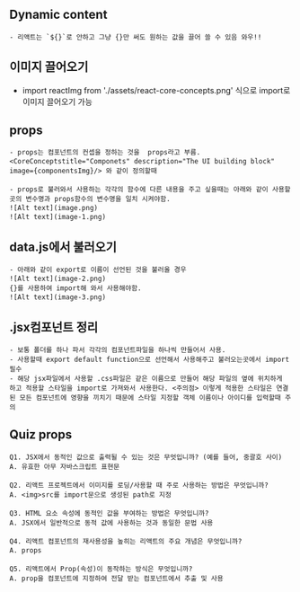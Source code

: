 ## Dynamic content
    - 리액트는 `${}`로 안하고 그냥 {}만 써도 원하는 값을 끌어 쓸 수 있음 와우!!

## 이미지 끌어오기
 - import reactImg from './assets/react-core-concepts.png' 식으로 import로 이미지 끌어오기 가능

## props
    - props는 컴포넌트의 컨셉을 정하는 것을  props라고 부름. <CoreConceptstitle="Componets" description="The UI building block" image={componentsImg}/> 와 같이 정의할때

    - props로 불러와서 사용하는 각각의 함수에 다른 내용을 주고 싶을때는 아래와 같이 사용할 곳의 변수명과 props함수의 변수명을 일치 시켜야함.
    ![Alt text](image.png)
    ![Alt text](image-1.png)

## data.js에서 불러오기
    - 아래와 같이 export로 이름이 선언된 것을 불러올 경우
    ![Alt text](image-2.png)
    {}를 사용하여 import해 와서 사용해야함.
    ![Alt text](image-3.png)

## .jsx컴포넌트 정리
    - 보통 폴더를 하나 파서 각각의 컴포넌트파일을 하나씩 만들어서 사용.
    - 사용할때 export default function으로 선언해서 사용해주고 불러오는곳에서 import 필수
    - 해당 jsx파일에서 사용할 .css파일은 같은 이름으로 만들어 해당 파일의 옆에 위치하게 하고 적용할 스타일을 import로 가져와서 사용한다. <주의점> 이렇게 적용한 스타일은 연결된 모든 컴포넌트에 영향을 끼치기 때문에 스타일 지정할 객체 이름이나 아이디를 입력할때 주의

## Quiz props
    Q1. JSX에서 동적인 값으로 출력될 수 있는 것은 무엇입니까? (예를 들어, 중괄호 사이)
    A. 유효한 아무 자바스크립트 표현문

    Q2. 리액트 프로젝트에서 이미지를 로딩/사용할 때 주로 사용하는 방법은 무엇입니까?
    A. <img>src를 import문으로 생성된 path로 지정

    Q3. HTML 요소 속성에 동적인 값을 부여하는 방법은 무엇입니까?
    A. JSX에서 일반적으로 동적 값에 사용하는 것과 동일한 문법 사용

    Q4. 리액트 컴포넌트의 재사용성을 높히는 리액트의 주요 개념은 무엇입니까?
    A. props

    Q5. 리액트에서 Prop(속성)이 동작하는 방식은 무엇입니까?
    A. prop을 컴포넌트에 지정하여 전달 받는 컴포넌트에서 추출 및 사용
